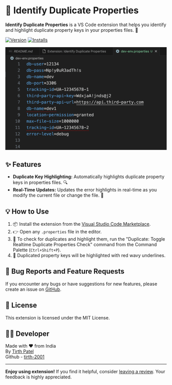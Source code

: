 # 🚀 Identify Duplicate Properties

**Identify Duplicate Properties** is a VS Code extension that helps you identify and highlight duplicate property keys in your properties files. 🧐

[![Version](https://img.shields.io/visual-studio-marketplace/v/tirthpatel.identify-duplicate-properties)](https://marketplace.visualstudio.com/items?itemName=tirthpatel.identify-duplicate-properties)
[![Installs](https://img.shields.io/visual-studio-marketplace/i/tirthpatel.identify-duplicate-properties)](https://marketplace.visualstudio.com/items?itemName=tirthpatel.identify-duplicate-properties)

![Demo](https://raw.githubusercontent.com/tirth-2001/identify-duplicate-properties-vscode-extension/main/assets/demo.png)

## ✨ Features

- **Duplicate Key Highlighting:** Automatically highlights duplicate property keys in properties files. 🔍
- **Real-Time Updates:** Updates the error highlights in real-time as you modify the current file or change the file. 🔄

## 💡 How to Use

1. 📦 Install the extension from the [Visual Studio Code Marketplace](https://marketplace.visualstudio.com/items?itemName=tirthpatel.identify-duplicate-properties).
2. 👉 Open any `.properties` file in the editor.
3. 🚀 To check for duplicates and highlight them, run the "Duplicate: Toggle Realtime Duplicate Properties Check" command from the Command Palette (`Ctrl+Shift+P`).
4. 🚨 Duplicated property keys will be highlighted with red wavy underlines.

## 🐞 Bug Reports and Feature Requests

If you encounter any bugs or have suggestions for new features, please create an issue on [GitHub](https://github.com/tirth-2001/identify-duplicate-properties-vscode-extension).

## 📜 License

This extension is licensed under the MIT License.

## 👨‍💻 Developer

Made with ❤️ from India <br/>By [Tirth Patel](https://tirth-patel.vercel.app)<br/>Github - [tirth-2001](https://github.com/tirth-2001)

---

**Enjoy using extension!** If you find it helpful, consider [leaving a review](https://marketplace.visualstudio.com/items?itemName=tirthpatel.identify-duplicate-properties&ssr=false#review-details). Your feedback is highly appreciated.
